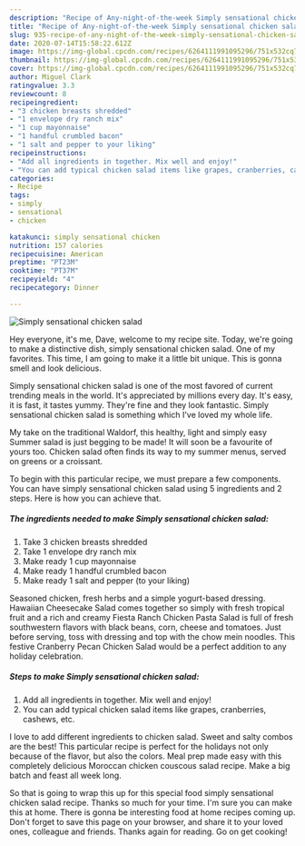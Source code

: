 ```yaml
---
description: "Recipe of Any-night-of-the-week Simply sensational chicken salad"
title: "Recipe of Any-night-of-the-week Simply sensational chicken salad"
slug: 935-recipe-of-any-night-of-the-week-simply-sensational-chicken-salad
date: 2020-07-14T15:58:22.612Z
image: https://img-global.cpcdn.com/recipes/6264111991095296/751x532cq70/simply-sensational-chicken-salad-recipe-main-photo.jpg
thumbnail: https://img-global.cpcdn.com/recipes/6264111991095296/751x532cq70/simply-sensational-chicken-salad-recipe-main-photo.jpg
cover: https://img-global.cpcdn.com/recipes/6264111991095296/751x532cq70/simply-sensational-chicken-salad-recipe-main-photo.jpg
author: Miguel Clark
ratingvalue: 3.3
reviewcount: 8
recipeingredient:
- "3 chicken breasts shredded"
- "1 envelope dry ranch mix"
- "1 cup mayonnaise"
- "1 handful crumbled bacon"
- "1 salt and pepper to your liking"
recipeinstructions:
- "Add all ingredients in together. Mix well and enjoy!"
- "You can add typical chicken salad items like grapes, cranberries, cashews, etc."
categories:
- Recipe
tags:
- simply
- sensational
- chicken

katakunci: simply sensational chicken 
nutrition: 157 calories
recipecuisine: American
preptime: "PT23M"
cooktime: "PT37M"
recipeyield: "4"
recipecategory: Dinner

---
```



![Simply sensational chicken salad](https://img-global.cpcdn.com/recipes/6264111991095296/751x532cq70/simply-sensational-chicken-salad-recipe-main-photo.jpg)

Hey everyone, it's me, Dave, welcome to my recipe site. Today, we're going to make a distinctive dish, simply sensational chicken salad. One of my favorites. This time, I am going to make it a little bit unique. This is gonna smell and look delicious.

Simply sensational chicken salad is one of the most favored of current trending meals in the world. It's appreciated by millions every day. It's easy, it is fast, it tastes yummy. They're fine and they look fantastic. Simply sensational chicken salad is something which I've loved my whole life.

My take on the traditional Waldorf, this healthy, light and simply easy Summer salad is just begging to be made! It will soon be a favourite of yours too. Chicken salad often finds its way to my summer menus, served on greens or a croissant.


To begin with this particular recipe, we must prepare a few components. You can have simply sensational chicken salad using 5 ingredients and 2 steps. Here is how you can achieve that.

<!--inarticleads1-->

##### The ingredients needed to make Simply sensational chicken salad:

1. Take 3 chicken breasts shredded
1. Take 1 envelope dry ranch mix
1. Make ready 1 cup mayonnaise
1. Make ready 1 handful crumbled bacon
1. Make ready 1 salt and pepper (to your liking)


Seasoned chicken, fresh herbs and a simple yogurt-based dressing. Hawaiian Cheesecake Salad comes together so simply with fresh tropical fruit and a rich and creamy Fiesta Ranch Chicken Pasta Salad is full of fresh southwestern flavors with black beans, corn, cheese and tomatoes. Just before serving, toss with dressing and top with the chow mein noodles. This festive Cranberry Pecan Chicken Salad would be a perfect addition to any holiday celebration. 

<!--inarticleads2-->

##### Steps to make Simply sensational chicken salad:

1. Add all ingredients in together. Mix well and enjoy!
1. You can add typical chicken salad items like grapes, cranberries, cashews, etc.


I love to add different ingredients to chicken salad. Sweet and salty combos are the best! This particular recipe is perfect for the holidays not only because of the flavor, but also the colors. Meal prep made easy with this completely delicious Moroccan chicken couscous salad recipe. Make a big batch and feast all week long. 

So that is going to wrap this up for this special food simply sensational chicken salad recipe. Thanks so much for your time. I'm sure you can make this at home. There is gonna be interesting food at home recipes coming up. Don't forget to save this page on your browser, and share it to your loved ones, colleague and friends. Thanks again for reading. Go on get cooking!
